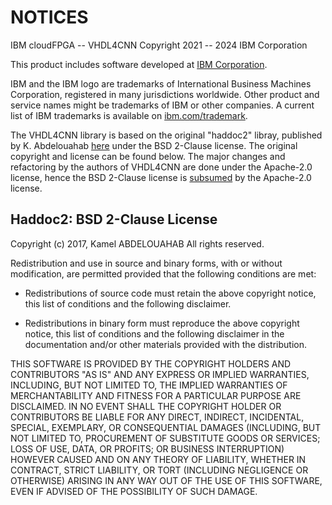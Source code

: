 NOTICES
============

IBM cloudFPGA -- VHDL4CNN
Copyright 2021 -- 2024 IBM Corporation

This product includes software developed at [IBM Corporation](http://www.ibm.com/).

IBM and the IBM logo are trademarks of International Business Machines
Corporation, registered in many jurisdictions worldwide. Other product and
service names might be trademarks of IBM or other companies. A current list
of IBM trademarks is available on [ibm.com/trademark](http://ibm.com/trademark).


The VHDL4CNN library is based on the original "haddoc2" libray, published by K. Abdelouahab [here](https://github.com/DreamIP/haddoc2) under the BSD 2-Clause license. The original copyright and license can be found below.
The major changes and refactoring by the authors of VHDL4CNN are done under the Apache-2.0 license, hence the BSD 2-Clause license is [subsumed](https://www.gnu.org/licenses/license-compatibility.html) by the Apache-2.0 license.


Haddoc2: BSD 2-Clause License
--------------------------

Copyright (c) 2017, Kamel ABDELOUAHAB
All rights reserved.

Redistribution and use in source and binary forms, with or without
modification, are permitted provided that the following conditions are met:

* Redistributions of source code must retain the above copyright notice, this
  list of conditions and the following disclaimer.

* Redistributions in binary form must reproduce the above copyright notice,
  this list of conditions and the following disclaimer in the documentation
  and/or other materials provided with the distribution.

THIS SOFTWARE IS PROVIDED BY THE COPYRIGHT HOLDERS AND CONTRIBUTORS "AS IS"
AND ANY EXPRESS OR IMPLIED WARRANTIES, INCLUDING, BUT NOT LIMITED TO, THE
IMPLIED WARRANTIES OF MERCHANTABILITY AND FITNESS FOR A PARTICULAR PURPOSE ARE
DISCLAIMED. IN NO EVENT SHALL THE COPYRIGHT HOLDER OR CONTRIBUTORS BE LIABLE
FOR ANY DIRECT, INDIRECT, INCIDENTAL, SPECIAL, EXEMPLARY, OR CONSEQUENTIAL
DAMAGES (INCLUDING, BUT NOT LIMITED TO, PROCUREMENT OF SUBSTITUTE GOODS OR
SERVICES; LOSS OF USE, DATA, OR PROFITS; OR BUSINESS INTERRUPTION) HOWEVER
CAUSED AND ON ANY THEORY OF LIABILITY, WHETHER IN CONTRACT, STRICT LIABILITY,
OR TORT (INCLUDING NEGLIGENCE OR OTHERWISE) ARISING IN ANY WAY OUT OF THE USE
OF THIS SOFTWARE, EVEN IF ADVISED OF THE POSSIBILITY OF SUCH DAMAGE.

